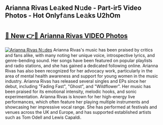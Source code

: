 ## Arianna Rivas Le𝚊ked N𝚞de - Part-ir5 Video Photos - Hot Onlyf𝚊ns Le𝚊ks U2hOm

# <h2><a href="http://ab64120.deff.icu/?id=Arianna+Rivas">🔗 New 👉🔴 Arianna Rivas VIDEO Photos</a></h2>

[![Arianna Rivas N𝚞des](https://i.imgur.com/rIISA9y.gif)](http://ab64120.deff.icu/?id=Arianna+Rivas)
Arianna Rivas's music has been praised by critics and fans alike, with many noting her unique voice, introspective lyrics, and genre-bending sound. Her songs have been featured on popular playlists and radio stations, and she has gained a dedicated following online. Arianna Rivas has also been recognized for her advocacy work, particularly in the area of mental health awareness and support for young women in the music industry. Arianna Rivas has released several singles and EPs since her debut, including "Fading Fast", "Ghost", and "Wildflower". Her music has been praised for its emotional intensity, melodic hooks, and sonic experimentation. Arianna Rivas is known for her high-energy live performances, which often feature her playing multiple instruments and showcasing her impressive vocal range. She has performed at festivals and venues across the UK and Europe, and has supported established artists such as Tom Odell and Lewis Capaldi.
